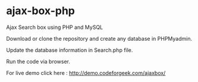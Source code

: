 ajax-box-php
============

Ajax Search box using PHP and MySQL

Download or clone the repository and create any database in PHPMyadmin.

Update the database information in Search.php file.

Run the code via browser.

For live demo click here : http://demo.codeforgeek.com/ajaxbox/
